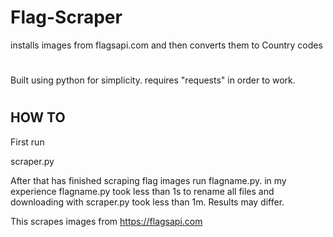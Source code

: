 # Flag-Scraper
installs images from flagsapi.com and then converts them to Country codes

#
Built using python for simplicity.
requires "requests" in order to work.
#
## HOW TO 

First run

scraper.py

After that has finished scraping flag images run flagname.py.
in my experience flagname.py took less than 1s to rename all files and downloading with scraper.py took less than 1m.
Results may differ.

This scrapes images from https://flagsapi.com 

